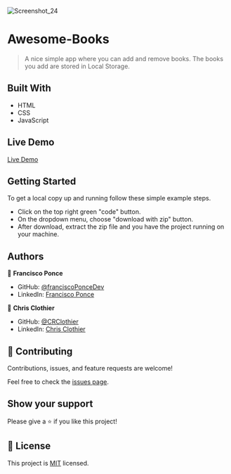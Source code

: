 ![Screenshot_24](https://user-images.githubusercontent.com/93161838/155188253-301da264-1eb9-4510-8531-1ed4e08b7136.png)

# Awesome-Books

> A nice simple app where you can add and remove books. The books you add are stored in Local Storage.

## Built With

- HTML
- CSS
- JavaScript

## Live Demo

[Live Demo](https://franciscoponcedev.github.io/awesome-books/)

## Getting Started

To get a local copy up and running follow these simple example steps.

- Click on the top right green "code" button.
- On the dropdown menu, choose "download with zip" button.
- After download, extract the zip file and you have the project running on your machine.

## Authors

👤 **Francisco Ponce**

- GitHub: [@franciscoPonceDev](https://github.com/franciscoPonceDev)  
- LinkedIn: [Francisco Ponce](https://www.linkedin.com/in/dev-ponce/)


👤 **Chris Clothier**

- GitHub: [@CRClothier](https://github.com/crclothier)  
- LinkedIn: [Chris Clothier](https://www.linkedin.com/in/crclothier/)

## 🤝 Contributing

Contributions, issues, and feature requests are welcome!

Feel free to check the [issues page](../../issues/).

## Show your support

Please give a ⭐️ if you like this project!

## 📝 License

This project is [MIT](./LICENCE) licensed.
